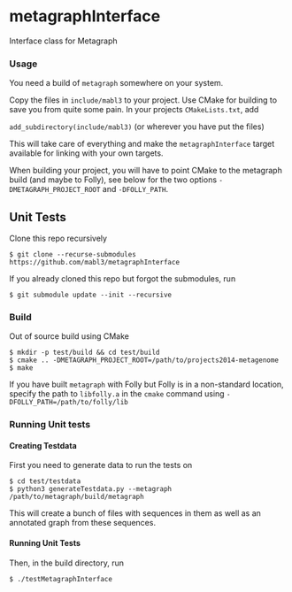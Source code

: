 # metagraphInterface
Interface class for Metagraph

### Usage

You need a build of `metagraph` somewhere on your system.

Copy the files in `include/mabl3` to your project. Use CMake for building to
save you from quite some pain. In your projects `CMakeLists.txt`, add

`add_subdirectory(include/mabl3)` (or wherever you have put the files)

This will take care of everything and make the `metagraphInterface` target
available for linking with your own targets.

When building your project, you will have to point CMake to the metagraph build (and maybe to Folly),
see below for the two options `-DMETAGRAPH_PROJECT_ROOT` and `-DFOLLY_PATH`.

## Unit Tests

Clone this repo recursively

`$ git clone --recurse-submodules https://github.com/mabl3/metagraphInterface`

If you already cloned this repo but forgot the submodules, run

`$ git submodule update --init --recursive`

### Build

Out of source build using CMake

```
$ mkdir -p test/build && cd test/build
$ cmake .. -DMETAGRAPH_PROJECT_ROOT=/path/to/projects2014-metagenome
$ make
```

If you have built `metagraph` with Folly but Folly is in a non-standard location,
specify the path to `libfolly.a` in the `cmake` command using `-DFOLLY_PATH=/path/to/folly/lib`

### Running Unit tests

#### Creating Testdata

First you need to generate data to run the tests on

```
$ cd test/testdata
$ python3 generateTestdata.py --metagraph /path/to/metagraph/build/metagraph
```

This will create a bunch of files with sequences in them as well as an
annotated graph from these sequences.

#### Running Unit Tests

Then, in the build directory, run

`$ ./testMetagraphInterface`

